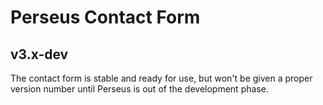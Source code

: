 # Perseus Contact Form
## v3.x-dev

The contact form is stable and ready for use, but won't be given a proper version
number until Perseus is out of the development phase.
